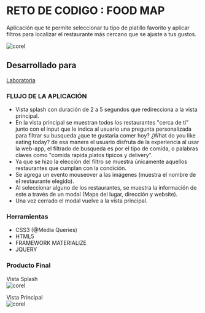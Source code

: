 # RETO DE CODIGO : FOOD MAP  

Aplicación que te permite seleccionar tu tipo de platillo favorito y aplicar filtros para localizar el restaurante más cercano que se ajuste a tus gustos.  

![corel](https://user-images.githubusercontent.com/31807340/38462657-742167d8-3ab0-11e8-9a82-44db6d2b563f.png)

## Desarrollado para  
[Laboratoria](http://laboratoria.la)

### FLUJO DE LA APLICACIÓN  

- Vista splash con duración de 2 a 5 segundos que redirecciona a la vista principal.
- En la vista principal se muestran todos los restaurantes "cerca de ti" junto con el input  que le indica al usuario una pregunta personalizada para filtrar su busqueda ¿que te gustaria comer hoy? ¿What do you like eating today? de esa manera el usuario disfruta de la experiencia al usar la web-app, el filtrado de busqueda es por el tipo de comida, o palabras claves como "comida rapida,platos tipicos y delivery".
- Ya que se hizo la elección del filtro se muestra únicamente aquellos restaurantes que cumplan con la condición.  
- Se agrega un evento mouseover a las imágenes (muestra el nombre de el restaurante elegido).   
- Al seleccionar alguno de los restaurantes, se muestra la información de este a través de un modal (Mapa del lugar, dirección y website).
- Una vez cerrado el modal vuelve a la vista principal.  

### Herramientas  
- CSS3 (@Media Queries)
- HTML5  
- FRAMEWORK MATERIALIZE  
- JQUERY  

### Producto Final  

Vista Splash  
![corel](https://user-images.githubusercontent.com/31807340/38462767-fb8703e4-3ab1-11e8-886f-f05ce2d0c469.png)  

Vista Principal  
![corel](https://user-images.githubusercontent.com/31807340/38462657-742167d8-3ab0-11e8-9a82-44db6d2b563f.png)

